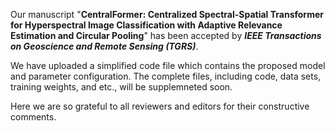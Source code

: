 Our manuscript "**CentralFormer: Centralized Spectral-Spatial Transformer for Hyperspectral Image Classification with Adaptive Relevance Estimation and Circular Pooling**" has been accepted by ***IEEE Transactions on Geoscience and Remote Sensing (TGRS)***.

We have uploaded a simplified code file which contains the proposed model and parameter configuration.
The complete files, including code, data sets, training weights, and etc., will be supplemneted soon.

Here we are so grateful to all reviewers and editors for their constructive comments.
